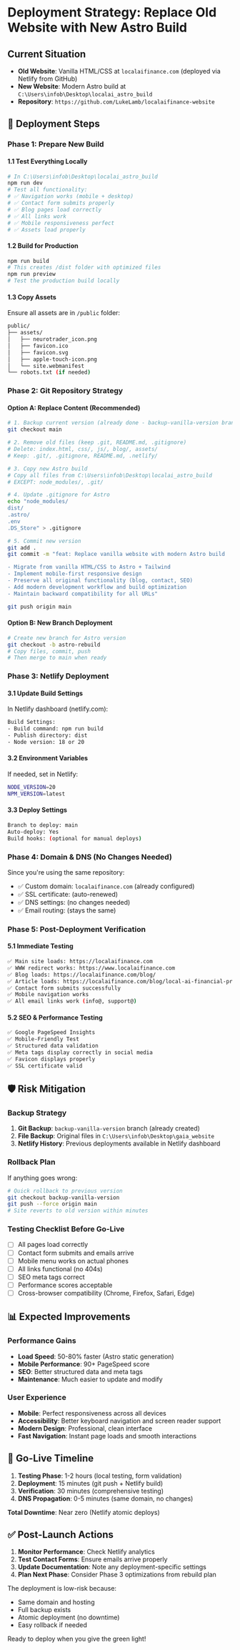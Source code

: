 # Deployment Strategy: Replace Old Website with New Astro Build

## Current Situation

- **Old Website**: Vanilla HTML/CSS at `localaifinance.com` (deployed via Netlify from GitHub)
- **New Website**: Modern Astro build at `C:\Users\infob\Desktop\localai_astro_build`
- **Repository**: `https://github.com/LukeLamb/localaifinance-website`

## 🚀 Deployment Steps

### Phase 1: Prepare New Build

#### 1.1 Test Everything Locally

```bash
# In C:\Users\infob\Desktop\localai_astro_build
npm run dev
# Test all functionality:
# ✅ Navigation works (mobile + desktop)
# ✅ Contact form submits properly  
# ✅ Blog pages load correctly
# ✅ All links work
# ✅ Mobile responsiveness perfect
# ✅ Assets load properly
```

#### 1.2 Build for Production

```bash
npm run build
# This creates /dist folder with optimized files
npm run preview
# Test the production build locally
```

#### 1.3 Copy Assets

Ensure all assets are in `/public` folder:

```bash
public/
├── assets/
│   ├── neurotrader_icon.png
│   ├── favicon.ico
│   ├── favicon.svg
│   ├── apple-touch-icon.png
│   └── site.webmanifest
└── robots.txt (if needed)
```

### Phase 2: Git Repository Strategy

#### Option A: Replace Content (Recommended)

```bash
# 1. Backup current version (already done - backup-vanilla-version branch)
git checkout main

# 2. Remove old files (keep .git, README.md, .gitignore)
# Delete: index.html, css/, js/, blog/, assets/
# Keep: .git/, .gitignore, README.md, .netlify/

# 3. Copy new Astro build
# Copy all files from C:\Users\infob\Desktop\localai_astro_build
# EXCEPT: node_modules/, .git/

# 4. Update .gitignore for Astro
echo "node_modules/
dist/
.astro/
.env
.DS_Store" > .gitignore

# 5. Commit new version
git add .
git commit -m "feat: Replace vanilla website with modern Astro build

- Migrate from vanilla HTML/CSS to Astro + Tailwind
- Implement mobile-first responsive design  
- Preserve all original functionality (blog, contact, SEO)
- Add modern development workflow and build optimization
- Maintain backward compatibility for all URLs"

git push origin main
```

#### Option B: New Branch Deployment

```bash
# Create new branch for Astro version
git checkout -b astro-rebuild
# Copy files, commit, push
# Then merge to main when ready
```

### Phase 3: Netlify Deployment

#### 3.1 Update Build Settings

In Netlify dashboard (netlify.com):

```bash
Build Settings:
- Build command: npm run build
- Publish directory: dist
- Node version: 18 or 20
```

#### 3.2 Environment Variables

If needed, set in Netlify:

```bash
NODE_VERSION=20
NPM_VERSION=latest
```

#### 3.3 Deploy Settings

```bash
Branch to deploy: main
Auto-deploy: Yes
Build hooks: (optional for manual deploys)
```

### Phase 4: Domain & DNS (No Changes Needed)

Since you're using the same repository:

- ✅ Custom domain: `localaifinance.com` (already configured)
- ✅ SSL certificate: (auto-renewed)
- ✅ DNS settings: (no changes needed)
- ✅ Email routing: (stays the same)

### Phase 5: Post-Deployment Verification

#### 5.1 Immediate Testing

```bash
✅ Main site loads: https://localaifinance.com
✅ WWW redirect works: https://www.localaifinance.com  
✅ Blog loads: https://localaifinance.com/blog/
✅ Article loads: https://localaifinance.com/blog/local-ai-financial-privacy
✅ Contact form submits successfully
✅ Mobile navigation works
✅ All email links work (info@, support@)
```

#### 5.2 SEO & Performance Testing

```bash
✅ Google PageSpeed Insights
✅ Mobile-Friendly Test
✅ Structured data validation
✅ Meta tags display correctly in social media
✅ Favicon displays properly
✅ SSL certificate valid
```

## 🛡️ Risk Mitigation

### Backup Strategy

1. **Git Backup**: `backup-vanilla-version` branch (already created)
2. **File Backup**: Original files in `C:\Users\infob\Desktop\gaia_website`
3. **Netlify History**: Previous deployments available in Netlify dashboard

### Rollback Plan

If anything goes wrong:

```bash
# Quick rollback to previous version
git checkout backup-vanilla-version
git push --force origin main
# Site reverts to old version within minutes
```

### Testing Checklist Before Go-Live

- [ ] All pages load correctly
- [ ] Contact form submits and emails arrive
- [ ] Mobile menu works on actual phones
- [ ] All links functional (no 404s)
- [ ] SEO meta tags correct
- [ ] Performance scores acceptable
- [ ] Cross-browser compatibility (Chrome, Firefox, Safari, Edge)

## 📊 Expected Improvements

### Performance Gains

- **Load Speed**: 50-80% faster (Astro static generation)
- **Mobile Performance**: 90+ PageSpeed score
- **SEO**: Better structured data and meta tags
- **Maintenance**: Much easier to update and modify

### User Experience

- **Mobile**: Perfect responsiveness across all devices
- **Accessibility**: Better keyboard navigation and screen reader support
- **Modern Design**: Professional, clean interface
- **Fast Navigation**: Instant page loads and smooth interactions

## 🎯 Go-Live Timeline

1. **Testing Phase**: 1-2 hours (local testing, form validation)
2. **Deployment**: 15 minutes (git push + Netlify build)  
3. **Verification**: 30 minutes (comprehensive testing)
4. **DNS Propagation**: 0-5 minutes (same domain, no changes)

**Total Downtime**: Near zero (Netlify atomic deploys)

## ✅ Post-Launch Actions

1. **Monitor Performance**: Check Netlify analytics
2. **Test Contact Forms**: Ensure emails arrive properly
3. **Update Documentation**: Note any deployment-specific settings
4. **Plan Next Phase**: Consider Phase 3 optimizations from rebuild plan

The deployment is low-risk because:

- Same domain and hosting
- Full backup exists  
- Atomic deployment (no downtime)
- Easy rollback if needed

Ready to deploy when you give the green light!
